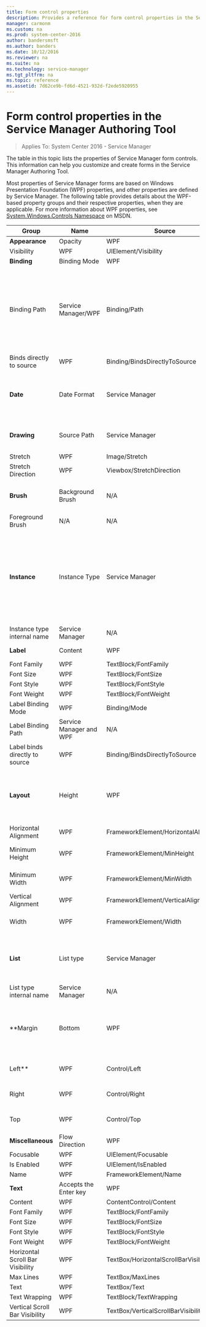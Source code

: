```yaml
---
title: Form control properties
description: Provides a reference for form control properties in the Service Manager Authoring Tool.
manager: carmonm
ms.custom: na
ms.prod: system-center-2016
author: bandersmsft
ms.author: banders
ms.date: 10/12/2016
ms.reviewer: na
ms.suite: na
ms.technology: service-manager
ms.tgt_pltfrm: na
ms.topic: reference
ms.assetid: 7d62ce9b-fd6d-4521-932d-f2ede5920955
---
```


# Form control properties in the Service Manager Authoring Tool

>Applies To: System Center 2016 - Service Manager

The table in this topic lists the properties of Service Manager form controls. This information can help you customize and create forms in the Service Manager Authoring Tool.  

 Most properties of Service Manager forms are based on Windows Presentation Foundation (WPF) properties, and other properties are defined by Service Manager. The following table provides details about the WPF-based property groups and their respective properties, when they are applicable. For more information about WPF properties, see [System.Windows.Controls Namespace](http://go.microsoft.com/fwlink/p/?LinkID=204425) on MSDN.  

**Group** | **Name** | **Source** | **WPF** | **Details**
--- | --- | --- | --- | ---
**Appearance** | Opacity | WPF | UIElement/Opacity |
 | Visibility | WPF | UIElement/Visibility |  
**Binding** | Binding Mode | WPF | Binding/Mode |
 | Binding Path | Service Manager/WPF | Binding/Path | Binds the control dynamically to the its displayed property.<br/><br/> The value it updated as it changes.<br/><br/> The control and displayed property types must match. Example: the **Binding Path** property type of a **Date Picker** control must be **Date**.
 |Binds directly to source | WPF | Binding/BindsDirectlyToSource |   
**Date** | Date Format | Service Manager | N/A | The date format. Example:"Full date and time", "Short".
**Drawing** | Source Path |Service Manager | N/A | Image file path in an **Image** control.|  
 | Stretch | WPF | Image/Stretch |   
 | Stretch Direction | WPF | Viewbox/StretchDirection |   
**Brush** | Background Brush | N/A | N/A | The background color in the control.  
 | Foreground Brush | N/A | N/A  |The foreground color in the control (text color).
**Instance** | Instance Type | Service Manager | N/A | The type of the instance in a **Single Instance Picker** control. The value is a class, such as **Activity**, **Computer**, or a custom class.  
 | Instance type internal name | Service Manager | N/A | The internal name of the **Instance Type** property.  
**Label** | Content | WPF | ContentControl/Content |A fixed string in the label.
 | Font Family | WPF | TextBlock/FontFamily |  
 | Font Size | WPF | TextBlock/FontSize |   
 | Font Style | WPF | TextBlock/FontStyle |   
 | Font Weight | WPF | TextBlock/FontWeight |   
 | Label Binding Mode | WPF | Binding/Mode |  
 | Label Binding Path |Service Manager and WPF | N/A | Included in almost all controls. Binds the control label to the property displayed by the control.  
 | Label binds directly to source | WPF | Binding/BindsDirectlyToSource |   
**Layout** | Height | WPF | FrameworkElement/Height | Can be set to **Auto** or to **NaN**, allowing for dynamic adjustment of size.
 | Horizontal Alignment |WPF | FrameworkElement/HorizontalAlignment |   
 | Minimum Height | WPF | FrameworkElement/MinHeight | Can be set to **Auto** or to **NaN**, allowing for dynamic adjustment of size.
 | Minimum Width | WPF | FrameworkElement/MinWidth | Can be set to **Auto** or **NaN**, allowing for dynamic size adjustment  
 | Vertical Alignment | WPF | FrameworkElement/VerticalAlignment |   
 | Width | WPF | FrameworkElement/Width | Can be set to **Auto** or to **NaN**, allowing for dynamic adjustment of size.  
**List** | List type | Service Manager | N/A | The type of existing or custom list that this control displays.  
 | List type internal name | Service Manager | N/A | The internal name of the **List type** property.  
**Margin | Bottom | WPF | Control/Bottom | Can be set to **Auto** or to **NaN**, allowing for dynamic adjustment of size.
 | Left** | WPF | Control/Left | Can be set to **Auto** or to **NaN**, allowing for dynamic adjustment of size.
 |Right | WPF | Control/Right | Can be set to **Auto** or to **NaN**, allowing for dynamic adjustment of size.  
 |Top | WPF | Control/Top | Can be set to **Auto** or to **NaN**, allowing for dynamic adjustment of size.  
**Miscellaneous** | Flow Direction | WPF |FrameworkElement/FlowDirection |   
 | Focusable | WPF | UIElement/Focusable |   
 | Is Enabled | WPF | UIElement/IsEnabled |   
 | Name |WPF | FrameworkElement/Name |   
**Text** | Accepts the Enter key | WPF | TextBox/AcceptsReturn |  
 | Content | WPF |ContentControl/Content |   
 | Font Family | WPF | TextBlock/FontFamily |   
 | Font Size | WPF | TextBlock/FontSize |   
 | Font Style | WPF |TextBlock/FontStyle |   
 | Font Weight | WPF | TextBlock/FontWeight |  
 | Horizontal Scroll Bar Visibility | WPF | TextBox/HorizontalScrollBarVisibility |  
 | Max Lines | WPF | TextBox/MaxLines |   
 | Text | WPF | TextBox/Text |    
 | Text Wrapping | WPF | TextBlock/TextWrapping |
 | Vertical Scroll Bar Visibility | WPF | TextBox/VerticalScrollBarVisibility | &nbsp;  
